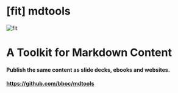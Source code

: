 # [fit] mdtools

![fit](img/some-logo.png)

# A Toolkit for Markdown Content

#### Publish the same content as slide decks, ebooks and websites.
#### <https://github.com/bboc/mdtools>
